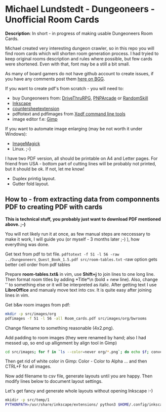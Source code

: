 #  Michael Lundstedt - Dungeoneers - Unofficial Room Cards #

**Description**: In short - in progress of making usable Dungeoneers Room Cards. 

Michael created very interesting dungeon crawler, so in this repo you will find room cards which will shorten room generation process. I had tryied to keep original rooms description and rules where possible, but few cards were shortened. Even with that, font may be a still a bit small.

As many of board gamers do not have github account to create issues, if you have any comments post them [here on BGG](https://boardgamegeek.com/thread/2688109/idea-dedicated-room-cards).

If you want to create pdf's from scratch - you will need to:

- buy Dungeoneers from: [DriveThruRPG](https://www.drivethrurpg.com/product/357029/Dungeoneers?term=dungeoneers), [PNPArcade](https://www.pnparcade.com/collections/new-games/products/dungeoneers) or [RandomSkill](https://randomskill.games/product/dungeoneers/)
- [Inkscape](https://inkscape.org/)
- [countersheetextension](https://github.com/lifelike/countersheetsextension)
- pdftotext and pdfimages from [Xpdf command line tools](http://www.xpdfreader.com/download.html)
- image editor f.e: [Gimp](https://www.gimp.org/)

If you want to automate image enlarging (may be not worth it under Windows):
- [ImageMagick](https://imagemagick.org/script/download.php)
- Linux. ;-)

I have two PDF version, all should be printable on A4 and Letter pages. For friend from USA - bottom part of cutting lines will be probably not printed, but it should be ok. If not, let me know!

- Duplex printig layout.
- Gutter fold layout.

## How to - from extracting data from componnents PDF to creating PDF with cards

**This is technical stuff, you probably just want to download PDF mentioned above. ;-)**

You will not likely run it at once, as few manual steps are neccessary to make it work,
I will guide you (or myself - 3 months later ;-) ), how everything was done.

Get text from pdf to txt file.
`pdftotext -f 51 -l 56 -raw ../Dungeoneers_Quest_Book_1.5.pdf src/room-tables.txt`
-raw option gets better cell order from pdf tables

Prepare **room-tables.txt&** in vim, use **Shift+j** to join lines to one long line. Then format room titles by 
adding \*Title\*\\n (bold + new line). Also, change '\' to something else or it will be interpreted as italic.
After getting text I use **LibreOffice** and manualy move text into csv. It is quite easy after joining lines in vim.

Get b&w room images from pdf:
```bash
mkdir -p src/images/org
pdfimages -f 51 -l 56 -all Room_cards.pdf src/images/org/bwrooms
```

Change filename to something reasonable (4x2.png).

Add padding to room images (they were renamed by hand; also I had messed up, so end up allignment by align tool in Gimp)
```bash
cd src/images; for f in `ls --color=never org/*.png`; do echo $f; convert $f -gravity south -background none -extent 320x193 $f; done; cd ../..
```
Then get rid of white color in Gimp: Color - Color to Alpha ... and then CTRL+F for all images.

Now add filename to csv file, generate layouts until you are happy. Then modify lines below to document layout settings.

Let's get fancy and generate whole layouts without opening Inkscape :-)
```bash
mkidir -p src/temp/1
PYTHONPATH=/usr/share/inkscape/extensions/ python3 $HOME/.config/inkscape/extensions/countersheet.py -d src/rooms.csv -I src/images -p src/temp/1/ -z 2mm -r 3mm -D true -O 5mm -S 4mm -B true src/rooms.svg > src/result1.svg
```
